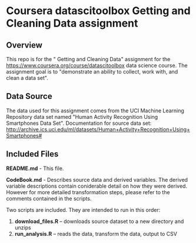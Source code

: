 # Coursera datascitoolbox Getting and Cleaning Data assignment

## Overview
This repo is for the " Getting and Cleaning Data" assignment for the https://www.coursera.org/course/datascitoolbox data science course. The assignment goal is to "demonstrate an ability to collect, work with, and clean a data set".

## Data Source
The data used for this assignment comes from the UCI Machine Learning Repository data set named "Human Activity Recognition Using Smartphones Data Set".  Documentation for source data set:
http://archive.ics.uci.edu/ml/datasets/Human+Activity+Recognition+Using+Smartphones#

## Included Files
**README.md** - This file.

**CodeBook.md** - Describes source data and derived variables.  The derived variable descriptions contain coniderable detail on how they were derived.  However for more detailed transformation steps, please refer to the comments contained in the scripts.

Two scripts are included.  They are intended to run in this order:

1. **download_files.R** – downloads source dataset to a new directory and unzips
2. **run_analysis.R** – reads the data, transform the data, output to CSV


